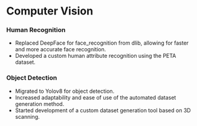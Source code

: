 # Computer Vision
### Human Recognition
- Replaced DeepFace for face_recognition from dlib, allowing for faster and more accurate face recognition.
- Developed a custom human attribute recognition using the PETA dataset.
  
### Object Detection
- Migrated to Yolov8 for object detection.
- Increased adaptability and ease of use of the automated dataset generation method.
- Started development of a custom dataset generation tool based on 3D scanning.